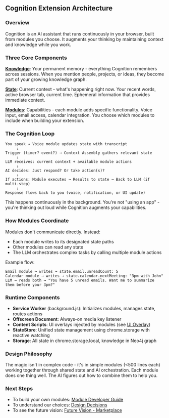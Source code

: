 ## Cognition Extension Architecture

### Overview
Cognition is an AI assistant that runs continuously in your browser, built from modules you choose. It augments your thinking by maintaining context and knowledge while you work.

### Three Core Components

**[Knowledge](./Knowledge.md)**: Your permanent memory - everything Cognition remembers across sessions. When you mention people, projects, or ideas, they become part of your growing knowledge graph.

**[State](./State.md)**: Current context - what's happening right now. Your recent words, active browser tab, current time. Ephemeral information that provides immediate context.

**[Modules](./Modules.md)**: Capabilities - each module adds specific functionality. Voice input, email access, calendar integration. You choose which modules to include when building your extension.

### The Cognition Loop

```
You speak → Voice module updates state with transcript
     ↓
Trigger (timer? event?) → Context Assembly gathers relevant state
     ↓
LLM receives: current context + available module actions
     ↓
AI decides: Just respond? Or take action(s)?
     ↓
If actions: Module executes → Results to state → Back to LLM (if multi-step)
     ↓
Response flows back to you (voice, notification, or UI update)
```

This happens continuously in the background. You're not "using an app" - you're thinking out loud while Cognition augments your capabilities.

### How Modules Coordinate

Modules don't communicate directly. Instead:
- Each module writes to its designated state paths
- Other modules can read any state
- The LLM orchestrates complex tasks by calling multiple module actions

Example flow:
```
Email module → writes → state.email.unreadCount: 5
Calendar module → writes → state.calendar.nextMeeting: "3pm with John"
LLM → reads both → "You have 5 unread emails. Want me to summarize them before your 3pm?"
```

### Runtime Components

- **Service Worker** (background.js): Initializes modules, manages state, routes actions
- **Offscreen Document**: Always-on media key listener
- **Content Scripts**: UI overlays injected by modules (see [UI Overlay](./UI%20Overlay.md))
- **StateStore**: Unified state management using chrome.storage with reactive watching
- **Storage**: All state in chrome.storage.local, knowledge in Neo4j graph

### Design Philosophy

The magic isn't in complex code - it's in simple modules (<500 lines each) working together through shared state and AI orchestration. Each module does one thing well. The AI figures out how to combine them to help you.

### Next Steps

- To build your own modules: [Module Developer Guide](./Module%20Developer%20Guide.md)
- To understand our choices: [Design Decisions](./Decisions.md)
- To see the future vision: [Future Vision - Marketplace](./Future%20Vision%20-%20Marketplace.md)